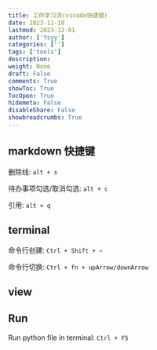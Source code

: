 ```yaml
---
title: 工作学习流(vscode快捷键)
date: 2023-11-18
lastmod: 2023-12-01
author: ['Ysyy']
categories: ['']
tags: ['tools']
description: 
weight: None
draft: False
comments: True
showToc: True
TocOpen: True
hidemeta: False
disableShare: False
showbreadcrumbs: True
---
```

## markdown 快捷键

删除线: `alt + s`

待办事项勾选/取消勾选: `alt + c`

引用: `alt + q`

## terminal

命令行创建: `Ctrl + Shift + ~`

命令行切换: `Ctrl + fn + upArrow/downArrow`

## view

## Run

Run python file in terminal: `Ctrl + F5`
